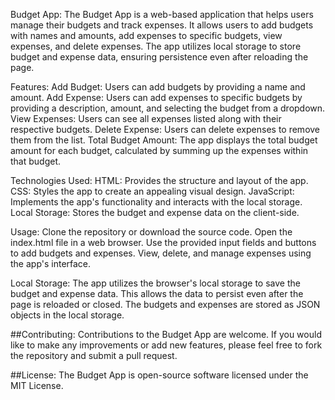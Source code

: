 Budget App:
The Budget App is a web-based application that helps users manage their budgets and track expenses. It allows users to add budgets with names and amounts, add expenses to specific budgets, view expenses, and delete expenses. The app utilizes local storage to store budget and expense data, ensuring persistence even after reloading the page.

Features:
Add Budget: Users can add budgets by providing a name and amount.
Add Expense: Users can add expenses to specific budgets by providing a description, amount, and selecting the budget from a dropdown.
View Expenses: Users can see all expenses listed along with their respective budgets.
Delete Expense: Users can delete expenses to remove them from the list.
Total Budget Amount: The app displays the total budget amount for each budget, calculated by summing up the expenses within that budget.

Technologies Used:
HTML: Provides the structure and layout of the app.
CSS: Styles the app to create an appealing visual design.
JavaScript: Implements the app's functionality and interacts with the local storage.
Local Storage: Stores the budget and expense data on the client-side.

Usage:
Clone the repository or download the source code.
Open the index.html file in a web browser.
Use the provided input fields and buttons to add budgets and expenses.
View, delete, and manage expenses using the app's interface.

Local Storage:
The app utilizes the browser's local storage to save the budget and expense data. This allows the data to persist even after the page is reloaded or closed. The budgets and expenses are stored as JSON objects in the local storage.

##Contributing:
Contributions to the Budget App are welcome. If you would like to make any improvements or add new features, please feel free to fork the repository and submit a pull request.

##License:
The Budget App is open-source software licensed under the MIT License.
